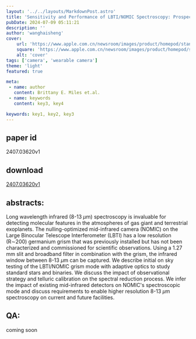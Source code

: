 ```yaml
---
layout: '../../layouts/MarkdownPost.astro'
title: 'Sensitivity and Performance of LBTI/NOMIC Spectroscopy: Prospects for 10- and 30-meter class Mid-IR Exoplanet Science'
pubDate: 2024-07-09 05:11:21
description: ''
author: 'wanghaisheng'
cover:
    url: 'https://www.apple.com.cn/newsroom/images/product/homepod/standard/Apple-HomePod-hero-230118_big.jpg.large_2x.jpg'
    square: 'https://www.apple.com.cn/newsroom/images/product/homepod/standard/Apple-HomePod-hero-230118_big.jpg.large_2x.jpg'
    alt: 'cover'
tags: ['camera', 'wearable camera'] 
theme: 'light'
featured: true

meta:
 - name: author
   content: Brittany E. Miles et.al.
 - name: keywords
   content: key3, key4

keywords: key1, key2, key3
---
```


## paper id
2407.03620v1
## download
[2407.03620v1](http://arxiv.org/abs/2407.03620v1)
## abstracts:
Long wavelength infrared (8-13 $\mu$m) spectroscopy is invaluable for detecting molecular features in the atmospheres of gas giant and terrestrial exoplanets. The nulling-optimized mid-infrared camera (NOMIC) on the Large Binocular Telescope Interferometer (LBTI) has a low resolution (R$\sim$200) germanium grism that was previously installed but has not been characterized and commissioned for scientific observations. Using a 1.27 mm slit and broadband filter in combination with the grism, the infrared window between 8-13 $\mu$m can be captured. We describe initial on sky testing of the LBTI/NOMIC grism mode with adaptive optics to study standard stars and binaries. We discuss the impact of observational strategy and telluric calibration on the spectral reduction process. We infer the impact of existing mid-infrared detectors on NOMIC's spectroscopic mode and discuss requirements to enable higher resolution 8-13 $\mu$m spectroscopy on current and future facilities.
## QA:
coming soon
